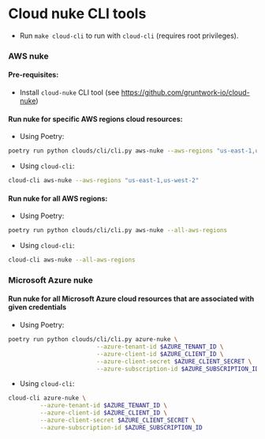 # Cloud nuke CLI tools
* Run `make cloud-cli` to run with `cloud-cli` (requires root privileges).


### AWS nuke
#### Pre-requisites:
- Install `cloud-nuke` CLI tool (see https://github.com/gruntwork-io/cloud-nuke)

#### Run nuke for specific AWS regions cloud resources:
* Using Poetry:
```bash
poetry run python clouds/cli/cli.py aws-nuke --aws-regions "us-east-1,us-west-2"
```
* Using `cloud-cli`:
```bash
cloud-cli aws-nuke --aws-regions "us-east-1,us-west-2"
```

#### Run nuke for all AWS regions:
* Using Poetry:
```bash
poetry run python clouds/cli/cli.py aws-nuke --all-aws-regions
```
* Using `cloud-cli`:
```bash
cloud-cli aws-nuke --all-aws-regions
```


### Microsoft Azure nuke
#### Run nuke for all Microsoft Azure cloud resources that are associated with given credentials
* Using Poetry:
```bash
poetry run python clouds/cli/cli.py azure-nuke \
                         --azure-tenant-id $AZURE_TENANT_ID \
                         --azure-client-id $AZURE_CLIENT_ID \
                         --azure-client-secret $AZURE_CLIENT_SECRET \
                         --azure-subscription-id $AZURE_SUBSCRIPTION_ID
```
* Using `cloud-cli`:
```bash
cloud-cli azure-nuke \
         --azure-tenant-id $AZURE_TENANT_ID \
         --azure-client-id $AZURE_CLIENT_ID \
         --azure-client-secret $AZURE_CLIENT_SECRET \
         --azure-subscription-id $AZURE_SUBSCRIPTION_ID
```

